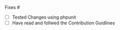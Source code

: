 <!-- Put the issue number here -->

Fixes #

<!-- 
You can check these checkboxes with an X or 
by selecting them after you submit this pull-request 
-->

- [ ] Tested Changes using phpunit
- [ ] Have read and follwed the Contribution Guidlines

<!-- Put below what you have changed, and why it should be that way -->
